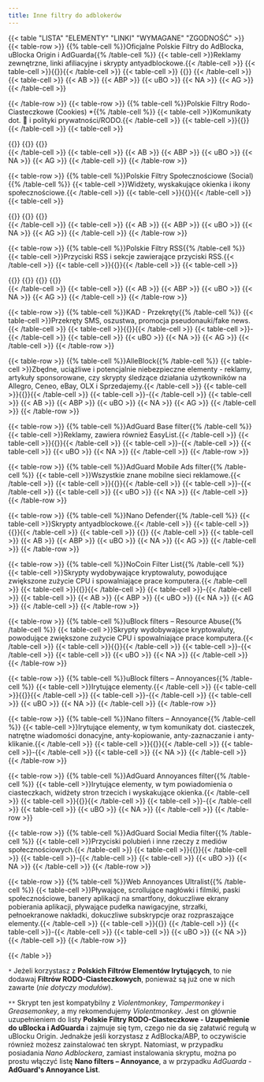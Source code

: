 ```yaml
---
title: Inne filtry do adblokerów
---
```

{{< table "LISTA" "ELEMENTY" "LINKI" "WYMAGANE" "ZGODNOŚĆ" >}}
  {{< table-row >}}
    {{% table-cell %}}Oficjalne Polskie Filtry do AdBlocka, uBlocka Origin i AdGuarda{{% /table-cell %}}
    {{< table-cell >}}Reklamy zewnętrzne, linki afiliacyjne i skrypty antyadblockowe.{{< /table-cell >}}
    {{< table-cell >}}{{<filterlist abp-location="https://raw.githubusercontent.com/MajkiIT/polish-ads-filter/master/polish-adblock-filters/adblock.txt" title="Oficjalne Polskie Filtry do AdBlocka, uBlocka Origin i AdGuarda" issues="https://github.com/MajkiIT/polish-ads-filter/issues" chat="https://discord.me/polskiefiltry" mail="errors@certyficate.it" donate="https://patronite.pl/polskiefiltry" home="https://www.certyficate.it/">}}{{< /table-cell >}}
    {{< table-cell >}}
    {{<abp-required location="https://easylist.to/easylist/easylist.txt" title="EasyList">}}
    {{< /table-cell >}}
    {{< table-cell >}}
      {{< AB >}}
      {{< ABP >}}
      {{< uBO >}}
      {{< NA >}}
      {{< AG >}}
    {{< /table-cell >}}

  {{< /table-row >}}
  {{< table-row >}}
    {{% table-cell %}}Polskie Filtry Rodo-Ciasteczkowe (Cookies) *{{% /table-cell %}}
    {{< table-cell >}}Komunikaty dot. 🍪 i polityki prywatności/RODO.{{< /table-cell >}}
    {{< table-cell >}}{{<filterlist abp-location="https://raw.githubusercontent.com/MajkiIT/polish-ads-filter/master/cookies_filters/adblock_cookies.txt" title="Polskie Filtry Rodo-Ciasteczkowe" issues="https://github.com/MajkiIT/polish-ads-filter/issues" chat="https://discord.me/polskiefiltry" mail="errors@certyficate.it" home="https://www.certyficate.it/">}}{{< /table-cell >}}
    {{< table-cell >}}
    <div class="btn-group-vertical">
    {{<abp-required location="https://easylist.to/easylist/easylist.txt" title="EasyList">}}
    {{<abp-required location="https://raw.githubusercontent.com/MajkiIT/polish-ads-filter/master/polish-adblock-filters/adblock.txt" title="Polskie Filtry">}}
    {{<required location="https://greasyfork.org/pl/scripts/369153-supplement-for-filterlist-polish-gdpr-cookies-filters-supplement-for-ublock-adguard" title="Skrypt uzupełniający **">}}
    </div>
    {{< /table-cell >}}
    {{< table-cell >}}
      {{< AB >}}
      {{< ABP >}}
      {{< uBO >}}
      {{< NA >}}
      {{< AG >}}
    {{< /table-cell >}}
  {{< /table-row >}}

  {{< table-row >}}
    {{% table-cell %}}Polskie Filtry Społecznościowe (Social){{% /table-cell %}}
    {{< table-cell >}}Widżety, wyskakujące okienka i ikony społecznościowe.{{< /table-cell >}}
    {{< table-cell >}}{{<filterlist abp-location="https://github.com/MajkiIT/polish-ads-filter/raw/master/adblock_social_filters/adblock_social_list.txt" title="Polskie Filtry Społecznościowe" issues="https://github.com/MajkiIT/polish-ads-filter/issues" chat="https://discord.me/polskiefiltry" mail="errors@certyficate.it" home="https://www.certyficate.it/">}}{{< /table-cell >}}
    {{< table-cell >}}
    <div class="btn-group-vertical">
    {{<abp-required location="https://easylist.to/easylist/easylist.txt" title="EasyList">}}
    {{<abp-required location="https://raw.githubusercontent.com/MajkiIT/polish-ads-filter/master/polish-adblock-filters/adblock.txt" title="Polskie Filtry">}}
    {{<abp-required location="https://easylist-downloads.adblockplus.org/fanboy-social.txt" title="Fanboy's Social">}}
    </div>
    {{< /table-cell >}}
    {{< table-cell >}}
      {{< AB >}}
      {{< ABP >}}
      {{< uBO >}}
      {{< NA >}}
      {{< AG >}}
    {{< /table-cell >}}
  {{< /table-row >}}

  {{< table-row >}}
    {{% table-cell %}}Polskie Filtry RSS{{% /table-cell %}}
    {{< table-cell >}}Przyciski RSS i sekcje zawierające przyciski RSS.{{< /table-cell >}}
    {{< table-cell >}}{{<filterlist abp-location="https://raw.githubusercontent.com/PolishFiltersTeam/PolishRSSFilters/master/polish_rss_filters.txt" title="Polskie Filtry RSS" issues="https://github.com/PolishFiltersTeam/PolishRSSFilters/issues" chat="https://discord.me/polskiefiltry">}}{{< /table-cell >}}
    {{< table-cell >}}
    <div class="btn-group-vertical">
    {{<abp-required location="https://easylist.to/easylist/easylist.txt" title="EasyList">}}
    {{<abp-required location="https://raw.githubusercontent.com/MajkiIT/polish-ads-filter/master/polish-adblock-filters/adblock.txt" title="Polskie Filtry">}}
    {{<abp-required location="https://github.com/MajkiIT/polish-ads-filter/raw/master/adblock_social_filters/adblock_social_list.txt" title="PF Social">}}
    {{<abp-required location="https://easylist-downloads.adblockplus.org/fanboy-social.txt" title="Fanboy's Social">}}
    </div>
    {{< /table-cell >}}
    {{< table-cell >}}
      {{< AB >}}
      {{< ABP >}}
      {{< uBO >}}
      {{< NA >}}
      {{< AG >}}
    {{< /table-cell >}}
  {{< /table-row >}}

  {{< table-row >}}
    {{% table-cell %}}KAD - Przekręty{{% /table-cell %}}
    {{< table-cell >}}Przekręty SMS, oszustwa, promocja pseudonauki/fake news.{{< /table-cell >}}
    {{< table-cell >}}{{<filterlist ubo-location="https://raw.githubusercontent.com/azet12/KAD/master/KAD.txt" title="KAD - Przekręty" issues="https://github.com/azet12/KAD/issues" mail="kadrep@outlook.com" home="https://azet12.github.io/KAD/" form="https://azet12.github.io/KAD/informacje.html#form1-35">}}{{< /table-cell >}}
    {{< table-cell >}}-{{< /table-cell >}}
    {{< table-cell >}}
      {{< uBO >}}
      {{< NA >}}
      {{< AG >}}
    {{< /table-cell >}}
  {{< /table-row >}}

  {{< table-row >}}
    {{% table-cell %}}AlleBlock{{% /table-cell %}}
    {{< table-cell >}}Zbędne, uciążliwe i potencjalnie niebezpieczne elementy - reklamy, artykuły sponsorowane, czy skrypty śledzące działania użytkowników na Allegro, Ceneo, eBay, OLX i Sprzedajemy.{{< /table-cell >}}
    {{< table-cell >}}{{<filterlist abp-location="https://alleblock.pl/alleblock/alleblock.txt" title="AlleBlock" issues="https://github.com/maciejtarmas/AlleBlock/issues" mail="blablabla@alleblock.pl" donate="https://www.paypal.com/cgi-bin/webscr?cmd=_s-xclick&hosted_button_id=RN7R64TJLWQW6" home="https://alleblock.pl/">}}{{< /table-cell >}}
    {{< table-cell >}}-{{< /table-cell >}}
    {{< table-cell >}}
      {{< AB >}}
      {{< ABP >}}
      {{< uBO >}}
      {{< NA >}}
      {{< AG >}}
    {{< /table-cell >}}
  {{< /table-row >}}

  {{< table-row >}}
    {{% table-cell %}}AdGuard Base filter{{% /table-cell %}}
    {{< table-cell >}}Reklamy, zawiera również EasyList.{{< /table-cell >}}
    {{< table-cell >}}{{<filterlist ubo-location="https://filters.adtidy.org/extension/ublock/filters/2.txt" title="AdGuard Base filter" issues="https://github.com/AdguardTeam/AdguardFilters/issues" mail="support@adguard.com" home="http://adguard.com/filters.html#english" form="https://reports.adguard.com/new_issue.html">}}{{< /table-cell >}}
    {{< table-cell >}}-{{< /table-cell >}}
    {{< table-cell >}}
      {{< uBO >}}
      {{< NA >}}
    {{< /table-cell >}}
  {{< /table-row >}}

  {{< table-row >}}
    {{% table-cell %}}AdGuard Mobile Ads filter{{% /table-cell %}}
    {{< table-cell >}}Wszystkie znane mobilne sieci reklamowe.{{< /table-cell >}}
    {{< table-cell >}}{{<filterlist ubo-location="https://filters.adtidy.org/extension/ublock/filters/11.txt" title="AdGuard Mobile Ads filter" issues="https://github.com/AdguardTeam/AdguardFilters/issues" mail="support@adguard.com" home="http://adguard.com/filters.html#mobile" form="https://reports.adguard.com/new_issue.html">}}{{< /table-cell >}}
    {{< table-cell >}}-{{< /table-cell >}}
    {{< table-cell >}}
      {{< uBO >}}
      {{< NA >}}
    {{< /table-cell >}}
  {{< /table-row >}}

  {{< table-row >}}
    {{% table-cell %}}Nano Defender{{% /table-cell %}}
    {{< table-cell >}}Skrypty antyadblockowe.{{< /table-cell >}}
    {{< table-cell >}}{{<filterlist ubo-location="https://cdn.rawgit.com/NanoAdblocker/NanoFilters/master/NanoMirror/NanoDefender.txt" title="Nano Defender Integration" issues="https://github.com/jspenguin2017/uBlockProtector/issues" home="https://jspenguin2017.github.io/uBlockProtector/">}}{{< /table-cell >}}
    {{< table-cell >}}
    {{<required location="https://github.com/MajkiIT/polish-ads-filter/wiki/Jak-zainstalowa%C4%87-Nano-Defender-na-Firefoksie,-Waterfoksie-albo-(Chr)Operze%3F" title="Instrukcja instalacji">}}
    {{< /table-cell >}}
    {{< table-cell >}}
      {{< AB >}}
      {{< ABP >}}
      {{< uBO >}}
      {{< NA >}}
      {{< AG >}}
    {{< /table-cell >}}
  {{< /table-row >}}

  {{< table-row >}}
    {{% table-cell %}}NoCoin Filter List{{% /table-cell %}}
    {{< table-cell >}}Skrypty wydobywające kryptowaluty, powodujące zwiększone zużycie CPU i spowalniające prace komputera.{{< /table-cell >}}
    {{< table-cell >}}{{<filterlist abp-location="https://raw.githubusercontent.com/hoshsadiq/adblock-nocoin-list/master/nocoin.txt" title="NoCoin Filter List" issues="https://github.com/hoshsadiq/adblock-nocoin-list/issues" home="https://github.com/hoshsadiq/adblock-nocoin-list">}}{{< /table-cell >}}
    {{< table-cell >}}-{{< /table-cell >}}
    {{< table-cell >}}
      {{< AB >}}
      {{< ABP >}}
      {{< uBO >}}
      {{< NA >}}
      {{< AG >}}
    {{< /table-cell >}}
  {{< /table-row >}}

  {{< table-row >}}
    {{% table-cell %}}uBlock filters – Resource Abuse{{% /table-cell %}}
    {{< table-cell >}}Skrypty wydobywające kryptowaluty, powodujące zwiększone zużycie CPU i spowalniające prace komputera.{{< /table-cell >}}
    {{< table-cell >}}{{<filterlist ubo-location="https://raw.githubusercontent.com/uBlockOrigin/uAssets/master/filters/resource-abuse.txt" title="uBlock filters – Resource Abuse" issues="https://github.com/uBlockOrigin/uAssets/issues" home="https://github.com/uBlockOrigin/uAssets">}}{{< /table-cell >}}
    {{< table-cell >}}-{{< /table-cell >}}
    {{< table-cell >}}
      {{< uBO >}}
      {{< NA >}}
    {{< /table-cell >}}
  {{< /table-row >}}

  {{< table-row >}}
    {{% table-cell %}}uBlock filters – Annoyances{{% /table-cell %}}
    {{< table-cell >}}Irytujące elementy.{{< /table-cell >}}
    {{< table-cell >}}{{<filterlist ubo-location="https://raw.githubusercontent.com/uBlockOrigin/uAssets/master/filters/annoyances.txt" title="uBlock filters – Annoyances" issues="https://github.com/uBlockOrigin/uAssets/issues" home="https://github.com/uBlockOrigin/uAssets">}}{{< /table-cell >}}
    {{< table-cell >}}-{{< /table-cell >}}
    {{< table-cell >}}
      {{< uBO >}}
      {{< NA >}}
    {{< /table-cell >}}
  {{< /table-row >}}

  {{< table-row >}}
    {{% table-cell %}}Nano filters – Annoyance{{% /table-cell %}}
    {{< table-cell >}}Irytujące elementy, w tym komunikaty dot. ciasteczek, natrętne wiadomości donacyjne, anty-kopiowanie, anty-zaznaczanie i anty-klikanie.{{< /table-cell >}}
    {{< table-cell >}}{{<filterlist ubo-location="https://raw.githubusercontent.com/NanoAdblocker/NanoFilters/master/NanoFilters/NanoAnnoyance.txt" title="Nano filters – Annoyance" issues="https://github.com/NanoAdblocker/NanoFilters/issues" home="https://github.com/NanoAdblocker/NanoFilters">}}{{< /table-cell >}}
    {{< table-cell >}}-{{< /table-cell >}}
    {{< table-cell >}}
      {{< NA >}}
    {{< /table-cell >}}
  {{< /table-row >}}

  {{< table-row >}}
    {{% table-cell %}}AdGuard Annoyances filter{{% /table-cell %}}
    {{< table-cell >}}Irytujące elementy, w tym powiadomienia o ciasteczkach, widżety stron trzecich i wyskakujące okienka.{{< /table-cell >}}
    {{< table-cell >}}{{<filterlist ubo-location="https://filters.adtidy.org/extension/ublock/filters/14.txt" title="AdGuard Annoyances filter" issues="https://github.com/AdguardTeam/AdguardFilters/issues" mail="support@adguard.com" home="https://kb.adguard.com/en/general/adguard-ad-filters#annoyances-filter" form="https://reports.adguard.com/new_issue.html">}}{{< /table-cell >}}
    {{< table-cell >}}-{{< /table-cell >}}
    {{< table-cell >}}
      {{< uBO >}}
      {{< NA >}}
    {{< /table-cell >}}
  {{< /table-row >}}

  {{< table-row >}}
    {{% table-cell %}}AdGuard Social Media filter{{% /table-cell %}}
    {{< table-cell >}}Przyciski polubień i inne rzeczy z mediów społecznościowych.{{< /table-cell >}}
    {{< table-cell >}}{{<filterlist ubo-location="https://filters.adtidy.org/extension/ublock/filters/4.txt" title="AdGuard Social Media filter" issues="https://github.com/AdguardTeam/AdguardFilters/issues" mail="support@adguard.com" home="https://kb.adguard.com/en/general/adguard-ad-filters#social" form="https://reports.adguard.com/new_issue.html">}}{{< /table-cell >}}
    {{< table-cell >}}-{{< /table-cell >}}
    {{< table-cell >}}
      {{< uBO >}}
      {{< NA >}}
    {{< /table-cell >}}
  {{< /table-row >}}

  {{< table-row >}}
    {{% table-cell %}}Web Annoyances Ultralist{{% /table-cell %}}
    {{< table-cell >}}Pływające, scrollujące nagłówki i filmiki, paski społecznościowe, banery aplikacji na smartfony, dokuczliwe ekrany pobierania aplikacji, pływające pudełka nawigacyjne, strzałki, pełnoekranowe nakładki, dokuczliwe subskrypcje oraz rozpraszające elementy.{{< /table-cell >}}
    {{< table-cell >}}{{<filterlist ubo-location="https://raw.githubusercontent.com/yourduskquibbles/webannoyances/master/ultralist.txt" title="Web Annoyances Ultralist" issues="https://github.com/yourduskquibbles/webannoyances/issues" chat="https://discord.me/yourduskquibbles" home="https://github.com/yourduskquibbles/webannoyances">}}
    {{< /table-cell >}}
    {{< table-cell >}}-{{< /table-cell >}}
    {{< table-cell >}}
      {{< uBO >}}
      {{< NA >}}
    {{< /table-cell >}}
  {{< /table-row >}}


{{< /table >}}

`*` Jeżeli korzystasz z **Polskich Filtrów Elementów Irytujących**, to nie dodawaj **Filtrów RODO-Ciasteczkowych**, ponieważ są już one w nich zawarte (*nie dotyczy modułów*).

`**` Skrypt ten jest kompatybilny z *Violentmonkey*, *Tampermonkey* i *Greasemonkey*, a my rekomendujemy *Violentmonkey*. Jest on głównie uzupełnieniem do listy **Polskie Filtry RODO-Ciasteczkowe - Uzupełnienie do uBlocka i AdGuarda** i zajmuje się tym, czego nie da się załatwić regułą w uBlocku Origin. Jednakże jeśli korzystasz z AdBlocka/ABP, to oczywiście również możesz zainstalować ten skrypt. Natomiast, w przypadku posiadania *Nano Adblockera*, zamiast instalowania skryptu, można po prostu włączyć listę **Nano filters – Annoyance​​​​​​​​​**, a w przypadku *AdGuarda* - **AdGuard's Annoyance List**.

